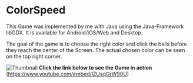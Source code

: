 # ColorSpeed
This Game was implemented by me with Java using the Java-Framework libGDX. It is available for Android/iOS/Web and Desktop. 

The goal of the game is to choose the right color and click the balls before they reach the center of the Screen. The actual chosen color can be seen on the top right corner.

![Thumbnail](https://img.youtube.com/vi/lZUsqGrW90U/maxresdefault.jpg)
<b>Click the link below to see the Game in action</b></br>
(https://www.youtube.com/embed/lZUsqGrW90U)
